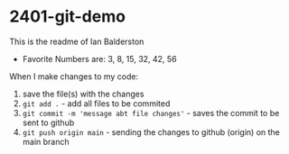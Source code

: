 # 2401-git-demo

This is the readme of Ian Balderston

- Favorite Numbers are: 3, 8, 15, 32, 42, 56 

When I make changes to my code: 

1. save the file(s) with the changes
2. `git add .` - add all files to be commited 
3. `git commit -m 'message abt file changes'` - saves the commit to be sent to github
4. `git push origin main` - sending the changes to github (origin) on the main branch
